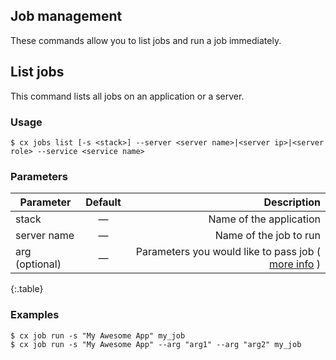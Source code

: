 ## Job management

These commands allow you to list jobs and run a job immediately.

## List jobs

This command lists all jobs on an application or a server.


### Usage

```shell
$ cx jobs list [-s <stack>] --server <server name>|<server ip>|<server role> --service <service name>
```


### Parameters

|		Parameter 		   |	Default		|   Description    |
|--|:--:| -:|
|stack 					   |		—		|Name of the application | 
|server name 	 		   | 	—		    | Name of the job to run|
|arg (optional)	 		   |	—			| Parameters you would like to pass job ( [more info]() ) |
{:.table}


### Examples

```shell
$ cx job run -s "My Awesome App" my_job
$ cx job run -s "My Awesome App" --arg "arg1" --arg "arg2" my_job
```
